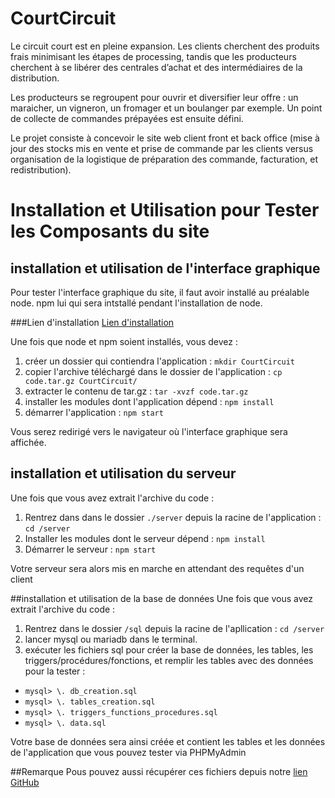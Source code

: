 # CourtCircuit
Le circuit court est en pleine expansion. Les clients cherchent des produits frais minimisant les étapes de processing, tandis que les producteurs cherchent à se libérer des centrales d’achat et des intermédiaires de la distribution.

Les producteurs se regroupent pour ouvrir et diversifier leur offre : un maraicher, un vigneron, un fromager et un boulanger par exemple. Un point de collecte de commandes prépayées est ensuite défini.

Le projet consiste à concevoir le site web client front et back office (mise à jour des stocks mis en vente et prise de commande par les clients versus organisation de la logistique de préparation des commande, facturation, et redistribution).

# Installation et Utilisation pour Tester les Composants du site
## installation et utilisation de l'interface graphique
Pour tester l'interface graphique du site, il faut avoir installé au préalable node. npm lui qui sera intstallé pendant l'installation de node.

###Lien d'installation
[Lien d'installation](https://nodejs.org/en/download/)

Une fois que node et npm soient installés, vous devez :
1. créer un dossier qui contiendra l'application : `mkdir CourtCircuit`
2. copier l'archive téléchargé dans le dossier de l'application : `cp code.tar.gz CourtCircuit/`
3. extracter le contenu de tar.gz : `tar -xvzf code.tar.gz`
4. installer les modules dont l'application dépend : `npm install`
5. démarrer l'application : `npm start`

Vous serez redirigé vers le navigateur où l'interface graphique sera affichée.

## installation et utilisation du serveur
Une fois que vous avez extrait l'archive du code :
1. Rentrez dans dans le dossier `./server` depuis la racine de l'application : `cd /server`
2. Installer les modules dont le serveur dépend : `npm install`
3. Démarrer le serveur : `npm start`

Votre serveur sera alors mis en marche en attendant des requêtes d'un client

##installation et utilisation de la base de données
Une fois que vous avez extrait l'archive du code :
1. Rentrez dans le dossier `/sql` depuis la racine de l'apllication : `cd /server`
2. lancer mysql ou mariadb dans le terminal.
3. exécuter les fichiers sql pour créer la base de données, les tables, les triggers/procédures/fonctions, et remplir les tables avec des données pour la tester :
  * `mysql> \. db_creation.sql`
  * `mysql> \. tables_creation.sql`
  * `mysql> \. triggers_functions_procedures.sql`
  * `mysql> \. data.sql`

Votre base de données sera ainsi créée et contient les tables et les données de l'application que vous pouvez tester via PHPMyAdmin

##Remarque
Pous pouvez aussi récupérer ces fichiers depuis notre [lien GitHub](https://github.com/otho009/LaRuche)
